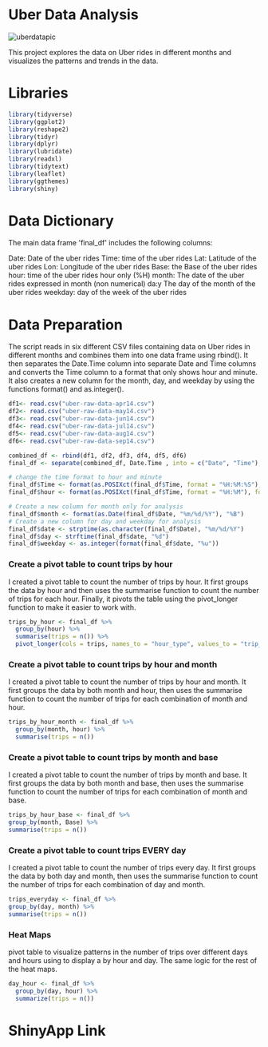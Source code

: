 # Uber Data Analysis

![uberdatapic](https://user-images.githubusercontent.com/118493723/234388524-54b06df0-b973-4bb2-81c3-24291b087194.png)

This project explores the data on Uber rides in different months and visualizes the patterns and trends in the data.


# Libraries 
 
```r
library(tidyverse)
library(ggplot2)
library(reshape2)
library(tidyr)
library(dplyr)
library(lubridate)
library(readxl)
library(tidytext)
library(leaflet)
library(ggthemes)
library(shiny)
```


# Data Dictionary 

The main data frame 'final_df' includes the following columns: 
 

Date: Date of the uber rides 
Time: time of the uber rides 
Lat: Latitude of the uber rides 
Lon: Longitude of the uber rides 
Base: the Base of the uber rides 
hour: time of the uber rides hour only (%H) 
month: The date of the uber rides expressed in month (non numerical)
da:y The day of the month of the uber rides 
weekday: day of the week of the uber rides 

# Data Preparation 

The script reads in six different CSV files containing data on Uber rides in different months and combines them into one data frame using rbind(). It then separates the Date.Time column into separate Date and Time columns and converts the Time column to a format that only shows hour and minute. It also creates a new column for the month, day, and weekday by using the functions format() and as.integer(). 

```r
df1<- read.csv("uber-raw-data-apr14.csv")
df2<- read.csv("uber-raw-data-may14.csv")
df3<- read.csv("uber-raw-data-jun14.csv")
df4<- read.csv("uber-raw-data-jul14.csv")
df5<- read.csv("uber-raw-data-aug14.csv")
df6<- read.csv("uber-raw-data-sep14.csv")

combined_df <- rbind(df1, df2, df3, df4, df5, df6)
final_df <- separate(combined_df, Date.Time , into = c("Date", "Time"), sep = " ")

# change the time format to hour and minute
final_df$Time <- format(as.POSIXct(final_df$Time, format = "%H:%M:%S"), format = "%H:%M")
final_df$hour <- format(as.POSIXct(final_df$Time, format = "%H:%M"), format = "%H")

# Create a new column for month only for analysis
final_df$month <- format(as.Date(final_df$Date, "%m/%d/%Y"), "%B")
# Create a new column for day and weekday for analysis
final_df$date <- strptime(as.character(final_df$Date), "%m/%d/%Y")
final_df$day <- strftime(final_df$date, "%d")
final_df$weekday <- as.integer(format(final_df$date, "%u")) 

```


### Create a pivot table to count trips by hour
I created a pivot table to count the number of trips by hour. It first groups the data by hour and then uses the summarise function to count the number of trips for each hour. Finally, it pivots the table using the pivot_longer function to make it easier to work with. 
```r
trips_by_hour <- final_df %>%
  group_by(hour) %>%
  summarise(trips = n()) %>%
  pivot_longer(cols = trips, names_to = "hour_type", values_to = "trip_count")
```


### Create a pivot table to count trips by hour and month
I created a pivot table to count the number of trips by hour and month. It first groups the data by both month and hour, then uses the summarise function to count the number of trips for each combination of month and hour. 
```r
trips_by_hour_month <- final_df %>%
  group_by(month, hour) %>%
  summarise(trips = n())
  ```
  
### Create a pivot table to count trips by month and base

 I created a pivot table to count the number of trips by month and base. It first groups the data by both month and base, then uses the summarise function to count the number of trips for each combination of month and base. 
   ```r
trips_by_hour_base <- final_df %>%
group_by(month, Base) %>%
summarise(trips = n()) 
 
```
 

### Create a pivot table to count trips EVERY day
I created a pivot table to count the number of trips every day. It first groups the data by both day and month, then uses the summarise function to count the number of trips for each combination of day and month.

  ```r
trips_everyday <- final_df %>%
  group_by(day, month) %>%
  summarise(trips = n())  
```  
 
 ### Heat Maps
 pivot table to visualize patterns in the number of trips over different days and hours using to display a by hour and day. The same logic for the rest of the heat maps. 
```r
day_hour <- final_df %>% 
  group_by(day, hour) %>% 
  summarize(trips = n())
``` 
# ShinyApp Link 


